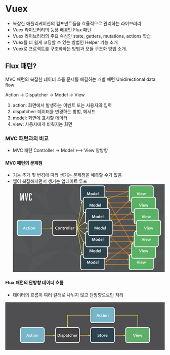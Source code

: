 # Vuex

* 복잡한 애플리케이션의 컴포넌트들을 효율적으로 관리하는 라이브러리  
* Vuex 라이브러리의 등장 배경인 Flux 패턴 
* Vuex 라이브러리의 주요 속성인 state, getters, mutations, actions 학습 
* Vuex를 더 쉽게 코딩할 수 있는 방법인 Helper 기능 소개 
* Vuex로 프로젝트를 구조화하는 방법과 모듈 구조화 방법 소개.

## Flux 패턴? 
MVC 패턴의 복잡한 데이터 흐름 문제를 해결하는 개발 패턴    Unidirectional data flow  

Action -> Dispatcher -> Model -> View 

1. action: 화면에서 발생하는 이벤트 또는 사용자의 입력
2. dispatcher: 데이터를 변경하는 방법, 메서드
3. model: 화면에 표시할 데이터
4. view: 사용자에게 비춰지는 화면

### MVC 패턴과의 비교  
* MVC 패턴 
Controller -> Model  <--> View 양방향 

#### MVC 패턴의 문제점  
* 기능 추가 및 변경에 따라 생기는 문제점을 예측할 수가 없음 
* 앱이 복잡해지면서 생기는 업데이트 루프 
![MVC 문제점](../img/MVC.png)

#### Flux 패턴의 단방향 데이터 흐름 
* 데이터의 흐름이 여러 갈래로 나뉘지 않고 단방향으로만 처리  

![flux](../img/Flux.png)



